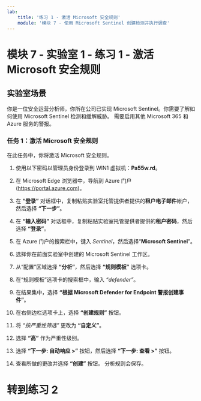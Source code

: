 ```yaml
---
lab:
    title: '练习 1 - 激活 Microsoft 安全规则'
    module: '模块 7 - 使用 Microsoft Sentinel 创建检测并执行调查'
---
```


# 模块 7 - 实验室 1 - 练习 1 - 激活 Microsoft 安全规则

## 实验室场景

你是一位安全运营分析师，你所在公司已实现 Microsoft Sentinel。你需要了解如何使用 Microsoft Sentinel 检测和缓解威胁。  需要启用其他 Microsoft 365 和 Azure 服务的警报。  


### 任务 1：激活 Microsoft 安全规则

在此任务中，你将激活 Microsoft 安全规则。

1. 使用以下密码以管理员身份登录到 WIN1 虚拟机：**Pa55w.rd**。  

2. 在 Microsoft Edge 浏览器中，导航到 Azure 门户 (https://portal.azure.com)。

3. 在 **“登录”** 对话框中，复制粘贴实验室托管提供者提供的**租户电子邮件**帐户，然后选择 **“下一步”**。

4. 在 **“输入密码”** 对话框中，复制粘贴实验室托管提供者提供的**租户密码**，然后选择 **“登录”**。

5. 在 Azure 门户的搜索栏中，键入 *Sentinel*，然后选择“**Microsoft Sentinel**”。

6. 选择你在前面实验室中创建的 Microsoft Sentinel 工作区。

7. 从“配置”区域选择 **“分析”**，然后选择 **“规则模板”** 选项卡。

8. 在“规则模板”选项卡的搜索框中，输入 *“defender”*。

9. 在结果集中，选择 **“根据 Microsoft Defender for Endpoint 警报创建事件”**。 

10. 在右侧边栏选项卡上，选择 **“创建规则”** 按钮。

11. 将 *“按严重性筛选”* 更改为 **“自定义”**。

12. 选择 **“高”** 作为严重性级别。

13. 选择 **“下一步: 自动响应 >”** 按钮，然后选择 **“下一步: 查看 >”** 按钮。

14. 查看所做的更改并选择 **“创建”** 按钮。  分析规则会保存。

# 转到练习 2

